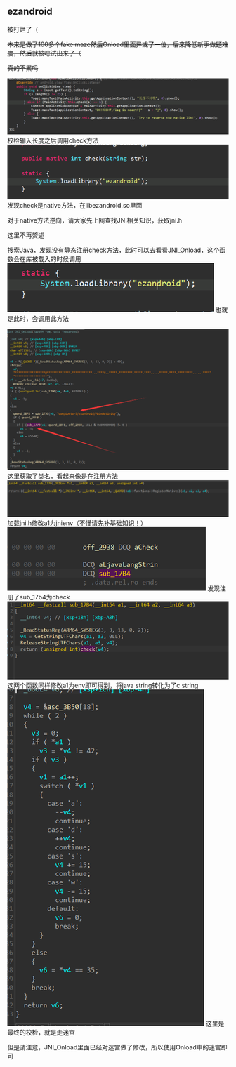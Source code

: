 ## ezandroid
被打烂了（

~~本来是做了100多个fake maze然后Onload里面异或了一位，后来降低新手做题难度，然后就被嗯试出来了（~~

~~真的不累吗~~

![img_15.png](img_15.png)
校检输入长度之后调用check方法
![img_16.png](img_16.png)
发现check是native方法，在libezandroid.so里面

对于native方法逆向，请大家先上网查找JNI相关知识，获取jni.h

这里不再赘述


搜索Java，发现没有静态注册check方法，此时可以去看看JNI_Onload，这个函数会在库被载入的时候调用
![img_18.png](img_18.png)
也就是此时，会调用此方法

![img_19.png](img_19.png)
这里获取了类名，看起来像是在注册方法
![img_20.png](img_20.png)
加载jni.h修改a1为jnienv（不懂请先补基础知识！）
![img_21.png](img_21.png)
发现注册了sub_17b4为check
![img_22.png](img_22.png)
这两个函数同样修改a1为env即可得到，将java string转化为了c string
![img_23.png](img_23.png)
这里是最终的校检，就是走迷宫

但是请注意，JNI_Onload里面已经对迷宫做了修改，所以使用Onload中的迷宫即可
